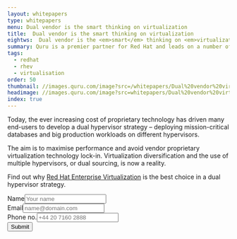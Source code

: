 ```yaml
---
layout: whitepapers
type: whitepapers
menu: Dual vendor is the smart thinking on virtualization
title:  Dual vendor is the smart thinking on virtualization
eightws:  Dual vendor is the <em>smart</em> thinking on <em>virtualization</em>
summary: Quru is a premier partner for Red Hat and leads on a number of infrastructure technologies including Ansible, OpenShift and Virtualisation. Quru will always give best advice and can reduce your infrastructure costs.
tags:
  - redhat
  - rhev
  - virtualisation
order: 50
thumbnail: //images.quru.com/image?src=/whitepapers/Dual%20vendor%20virtualization%20WP.pdf.d/page-00001.png&bottom=0.30312&right=0.48899&left=0.04405&top=0.06875
headimage: //images.quru.com/image?src=whitepapers/Dual%20vendor%20virtualization%20WP.pdf&bottom=0.47&format=png
index: true
---
```


Today, the ever increasing cost of proprietary technology has driven many end-users to develop a dual hypervisor strategy – deploying mission-critical databases and big production workloads on different hypervisors.

The aim is to maximise performance and avoid vendor proprietary virtualization technology lock-in. Virtualization diversification and the use of multiple hypervisors, or dual sourcing, is now a reality.

Find out why <a href="/redhat/rhev.html">Red Hat Enterprise Virtualization</a> is the best choice in a dual hypervisor strategy.

<form name="contacts" method="post" action="/emailform" onsubmit="return emailform(this)" data-use-ajax="no">
    <div class="field"><label for="realname">Name</label><input name="realname" maxlength="50" placeholder="Your name" type="text"></div>
    <div class="field"><label for="email">Email</label><input name="email" placeholder="name@domain.com" type="email"></div>
    <div class="field"><label for="phone">Phone no.</label><input name="phone" placeholder="+44 20 7160 2888" type="tel"></div>
    <input id="email_submit" class="button" value="Submit" type="submit">
    <input name="token" value=".eJy9jkEOgjAQRa9CunCDoaJBEhOiCw-gK5ak0gFGoYNDC4nGu1tj1Bu4_P8n7_27YNDIUFqxEVJip2oYoqtjF5XUSWKs0ah2O3CZTQ1a6FUPPMi9U204gtHE4YhsfcSbskgmzA9Rr6uZslaVTRaLubB0AVNY7MBL4mSZxukiXifRym_ATFz84YTHY49gXg40Fe0-fL8N7nR-24--DH6OQNNkWlI6qIiD_NuLxxOlWnBM.wfK1Qq-v-inqzk9wNkXnbft0OR8" type="hidden">     </form>
